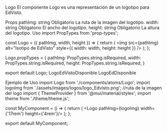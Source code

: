 Logo
El componente Logo es una representación de un logotipo para EdVisto.

Props
pathImg: string
Obligatorio
La ruta de la imagen del logotipo.
width: string
Obligatorio
El ancho del logotipo.
height: string
Obligatorio
La altura del logotipo.
Uso
import PropTypes from 'prop-types';

const Logo = ({ pathImg, width, height }) => {
    return (
        <img
            src={pathImg}
            alt="Isotipo de EdVisto"
            style={{ width: width, height: height }}
        />
    );
};

Logo.propTypes = {
    pathImg: PropTypes.string.isRequired,
    width: PropTypes.string.isRequired,
    height: PropTypes.string.isRequired,
}

export default Logo;
LogoEdVistoDisponible LogoEdDisponible

Ejemplo de Uso
import Logo from './components/atoms/Logo';
import logoImg from './assets/images/logos/logo_Edvisto.png'; //ruta de la imagen del logo
import { ThemeProvider } from '@mui/material/styles';
import theme from './theme/theme.js'; 

const MyComponent = () => {
    return (
        <ThemeProvider theme={theme}>
            <Logo pathImg={logoImg} width={'17rem'} height={'4rem'}/>
        </ThemeProvider>
    );
};

export default MyComponent;
```